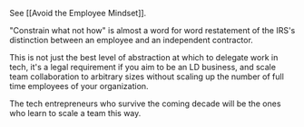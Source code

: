 See [[Avoid the Employee Mindset]].

"Constrain what not how" is almost a word for word restatement of the IRS's distinction between an employee and an independent contractor.

This is not just the best level of abstraction at which to delegate work in tech, it's a legal requirement if you aim to be an LD business, and scale team collaboration to arbitrary sizes without scaling up the number of full time employees of your organization.

The tech entrepreneurs who survive the coming decade will be the ones who learn to scale a team this way.